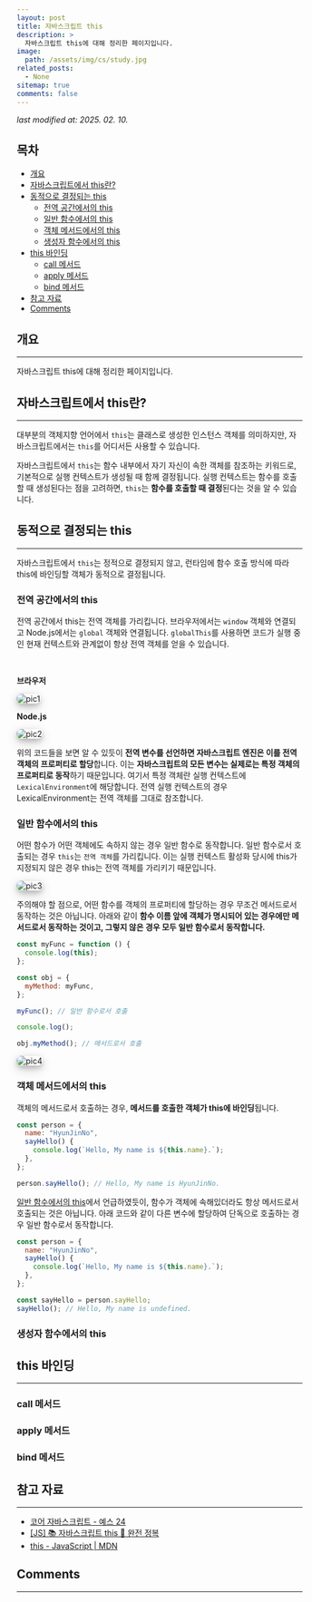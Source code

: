 ```yaml
---
layout: post
title: 자바스크립트 this
description: >
  자바스크립트 this에 대해 정리한 페이지입니다.
image:
  path: /assets/img/cs/study.jpg
related_posts:
  - None
sitemap: true
comments: false
---
```


<i>last modified at: 2025. 02. 10.</i>

<h2>목차</h2>

- [개요](#개요)
- [자바스크립트에서 this란?](#자바스크립트에서-this란)
- [동적으로 결정되는 this](#동적으로-결정되는-this)
  - [전역 공간에서의 this](#전역-공간에서의-this)
  - [일반 함수에서의 this](#일반-함수에서의-this)
  - [객체 메서드에서의 this](#객체-메서드에서의-this)
  - [생성자 함수에서의 this](#생성자-함수에서의-this)
- [this 바인딩](#this-바인딩)
  - [call 메서드](#call-메서드)
  - [apply 메서드](#apply-메서드)
  - [bind 메서드](#bind-메서드)
- [참고 자료](#참고-자료)
- [Comments](#comments)

## 개요

<hr />

자바스크립트 this에 대해 정리한 페이지입니다.

## 자바스크립트에서 this란?

<hr />

대부분의 객체지향 언어에서 `this`는 클래스로 생성한 인스턴스 객체를 의미하지만, 자바스크립트에서는 `this`를 어디서든 사용할 수 있습니다.

자바스크립트에서 `this`는 함수 내부에서 자기 자신이 속한 객체를 참조하는 키워드로, 기본적으로 실행 컨텍스트가 생성될 때 함께 결정됩니다. 실행 컨텍스트는 함수를 호출할 때 생성된다는 점을 고려하면, `this`는 <b>함수를 호출할 때 결정</b>된다는 것을 알 수 있습니다.

## 동적으로 결정되는 this

<hr />

자바스크립트에서 `this`는 정적으로 결정되지 않고, 런타임에 함수 호출 방식에 따라 this에 바인딩할 객체가 동적으로 결정됩니다.

### 전역 공간에서의 this

전역 공간에서 this는 전역 객체를 가리킵니다. 브라우저에서는 `window` 객체와 연결되고 Node.js에서는 `global` 객체와 연결됩니다. `globalThis`를 사용하면 코드가 실행 중인 현재 컨텍스트와 관계없이 항상 전역 객체를 얻을 수 있습니다.

<br />

<b>브라우저</b>

<img src="/assets/img/cs/javascript-this/pic1.png" alt="pic1" style="box-shadow: 0 4px 8px 0 rgba(0, 0, 0, 0.2), 0 6px 20px 0 rgba(0, 0, 0, 0.19); border-radius: 0.5rem"/>

<br />

<b>Node.js</b>

<img src="/assets/img/cs/javascript-this/pic2.png" alt="pic2" style="box-shadow: 0 4px 8px 0 rgba(0, 0, 0, 0.2), 0 6px 20px 0 rgba(0, 0, 0, 0.19); border-radius: 0.5rem"/>

<br />

위의 코드들을 보면 알 수 있듯이 <b>전역 변수를 선언하면 자바스크립트 엔진은 이를 전역 객체의 프로퍼티로 할당</b>합니다. 이는 <b>자바스크립트의 모든 변수는 실제로는 특정 객체의 프로퍼티로 동작</b>하기 때문입니다. 여기서 특정 객체란 실행 컨텍스트에 `LexicalEnvironment`에 해당합니다. 전역 실행 컨텍스트의 경우 LexicalEnvironment는 전역 객체를 그대로 참조합니다.

### 일반 함수에서의 this

어떤 함수가 어떤 객체에도 속하지 않는 경우 일반 함수로 동작합니다. 일반 함수로서 호출되는 경우 `this`는 `전역 객체`를 가리킵니다. 이는 실행 컨텍스트 활성화 당시에 this가 지정되지 않은 경우 this는 전역 객체를 가리키기 때문입니다.

<img src="/assets/img/cs/javascript-this/pic3.png" alt="pic3" style="box-shadow: 0 4px 8px 0 rgba(0, 0, 0, 0.2), 0 6px 20px 0 rgba(0, 0, 0, 0.19); border-radius: 0.5rem"/>

주의해야 할 점으로, 어떤 함수를 객체의 프로퍼티에 할당하는 경우 무조건 메서드로서 동작하는 것은 아닙니다. 아래와 같이 <b>함수 이름 앞에 객체가 명시되어 있는 경우에만 메서드로서 동작하는 것이고, 그렇지 않은 경우 모두 일반 함수로서 동작합니다.</b>

```javascript
const myFunc = function () {
  console.log(this);
};

const obj = {
  myMethod: myFunc,
};

myFunc(); // 일반 함수로서 호출

console.log();

obj.myMethod(); // 메서드로서 호출
```

<img src="/assets/img/cs/javascript-this/pic4.png" alt="pic4" style="box-shadow: 0 4px 8px 0 rgba(0, 0, 0, 0.2), 0 6px 20px 0 rgba(0, 0, 0, 0.19); border-radius: 0.5rem"/>

### 객체 메서드에서의 this

객체의 메서드로서 호출하는 경우, <b>메서드를 호출한 객체가 this에 바인딩</b>됩니다.

```javascript
const person = {
  name: "HyunJinNo",
  sayHello() {
    console.log(`Hello, My name is ${this.name}.`);
  },
};

person.sayHello(); // Hello, My name is HyunJinNo.
```

[일반 함수에서의 this](#일반-함수에서의-this)에서 언급하였듯이, 함수가 객체에 속해있더라도 항상 메서드로서 호출되는 것은 아닙니다. 아래 코드와 같이 다른 변수에 할당하여 단독으로 호출하는 경우 일반 함수로서 동작합니다.

```javascript
const person = {
  name: "HyunJinNo",
  sayHello() {
    console.log(`Hello, My name is ${this.name}.`);
  },
};

const sayHello = person.sayHello;
sayHello(); // Hello, My name is undefined.
```

### 생성자 함수에서의 this

## this 바인딩

<hr />

### call 메서드

### apply 메서드

### bind 메서드

## 참고 자료

<hr />

- <a href="https://www.yes24.com/Product/Goods/78586788" target="_blank">코어 자바스크립트 - 예스 24</a>
- <a href="https://inpa.tistory.com/entry/JS-%F0%9F%93%9A-this-%EC%B4%9D%EC%A0%95%EB%A6%AC#%ED%95%A8%EC%88%98_%ED%98%B8%EC%B6%9C_%EB%B0%A9%EC%8B%9D%EA%B3%BC_this_%EB%B0%94%EC%9D%B8%EB%94%A9" target="_blank">[JS] 📚 자바스크립트 this 💯 완전 정복</a>
- <a href="https://developer.mozilla.org/ko/docs/Web/JavaScript/Reference/Operators/this#%EC%A0%84%EC%97%AD_%EB%AC%B8%EB%A7%A5" target="_blank">this - JavaScript | MDN</a>

## Comments

<hr />
<script
  src="https://utteranc.es/client.js"
  repo="HyunJinNo/HyunJinNo.github.io"
  issue-term="pathname"
  theme="github-light"
  crossorigin="anonymous"
  async
></script>
